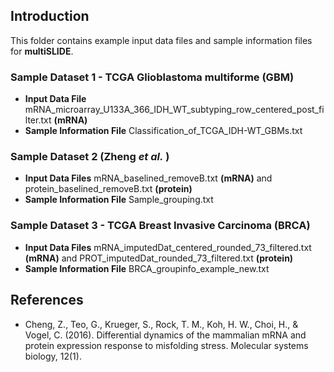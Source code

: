 ## Introduction

This folder contains example input data files and sample information files for **multiSLIDE**.  

### Sample Dataset 1  - TCGA Glioblastoma multiforme (GBM)

* **Input Data File** mRNA_microarray_U133A_366_IDH_WT_subtyping_row_centered_post_filter.txt **(mRNA)**
* **Sample Information File** Classification_of_TCGA_IDH-WT_GBMs.txt

### Sample Dataset 2  (Zheng _et_ _al._ )

* **Input Data Files** mRNA_baselined_removeB.txt **(mRNA)** and protein_baselined_removeB.txt **(protein)**
* **Sample Information File** Sample_grouping.txt


### Sample Dataset 3  - TCGA Breast Invasive Carcinoma (BRCA)

* **Input Data Files** mRNA_imputedDat_centered_rounded_73_filtered.txt **(mRNA)** and PROT_imputedDat_rounded_73_filtered.txt **(protein)**
* **Sample Information File** BRCA_groupinfo_example_new.txt


## References

* Cheng, Z., Teo, G., Krueger, S., Rock, T. M., Koh, H. W., Choi, H., & Vogel, C. (2016). Differential dynamics of the mammalian mRNA and protein expression response to misfolding stress. Molecular systems biology, 12(1).

